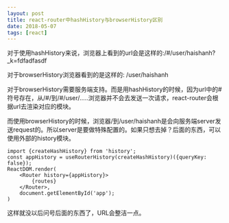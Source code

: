 ```yaml
---
layout: post
title: react-router中hashHistory与browserHistory区别
date: 2018-05-07
tags: [react]
---
```


对于使用hashHistory来说，浏览器上看到的url会是这样的:/#/user/haishanh?_k=fdfadfasdf

对于browserHistory浏览器看到的是这样的: /user/haishanh

对于browserHistory需要服务端支持。而是用hashHistory的时候，因为url中的#符号存在，从/#/到/#/user/.....浏览器并不会去发送一次请求，react-router会根据url去渲染对应的模块。

而使用browserHistory的时候，浏览器/到/user/haishanh是会向服务端server发送request的。所以server是要做特殊配置的。如果只想去掉？后面的东西，可以使用外部的history模块。

    import {createHashHistory} from 'history';
    const appHistory = useRouterHistory(createHashHistory)({queryKey: false});
    ReactDOM.render(
        <Router history={appHistory}>
            {routes}
        </Router>,
        document.getElementById('app');
    )

这样就没以后问号后面的东西了，URL会整洁一点。